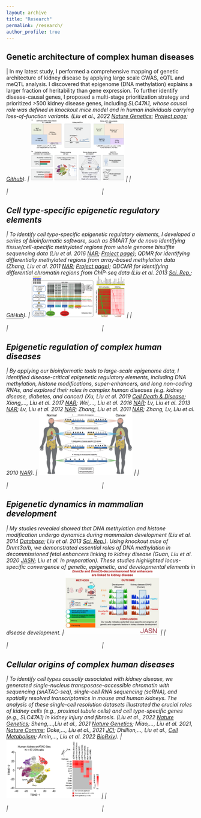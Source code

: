 ```yaml
---
layout: archive
title: "Research"
permalink: /research/
author_profile: true
---
```

<base target="_blank">
<style scoped>
table, th, td {
  font-size: 18px;
  border: none;
}
</style>

Genetic architecture of complex human diseases
------

| In my latest study, I performed a comprehensive mapping of genetic architecture of kidney disease by applying large scale GWAS, eQTL and meQTL analysis. I discovered that epigenome (DNA methylation) explains a larger fraction of heritability than gene expression. To further identify disease-causal genes, I proposed a multi-stage prioritization strategy and prioritized >500 kidney disease genes, including <em>SLC47A1<em>, whose causal role was defined in knockout mice model and in human individuals carrying loss-of-function variants. (Liu et al., 2022 [Nature Genetics](https://www.nature.com/articles/s41588-022-01097-w); [Project page](https://susztaklab.com/GWAS/index.php); [Github](https://github.com/hbliu/Kidney_Epi_Pri)). | [<img src="/images/pubfig/NG2022.png" width=250/>](https://www.nature.com/articles/s41588-022-01097-w) |
|<img width=500/>|<img width=250/>|

Cell type-specific epigenetic regulatory elements
------

| To identify cell type-specific epigenetic regulatory elements, I developed a series of bioinformatic software, such as SMART for de novo identifying tissue/cell-specific methylated regions from whole genome bisulfite sequencing data (Liu et al. 2016 [NAR](https://academic.oup.com/nar/article/44/1/75/2499653); [Project page](http://fame.edbc.org/smart/)); QDMR for identifying differentially methylated regions from array-based methylation data (Zhang, Liu et al. 2011 [NAR](https://academic.oup.com/nar/article/39/9/e58/1254752); [Project page](http://fame.edbc.org/qdmr/)); QDCMR for identifying differential chromatin regions from ChIP-seq data (Liu et al. 2013 [Sci. Rep.](https://www.nature.com/articles/srep02576); [GitHub](https://github.com/hbliu/QDCMR)). | [<img src="/images/pubfig/SMART2016.png" width=250/>](https://academic.oup.com/nar/article/44/1/75/2499653) |
|<img width=500/>|<img width=250/>|

Epigenetic regulation of complex human diseases
------

| By applying our bioinformatic tools to large-scale epigenome data, I identified disease-critical epigenetic regulatory elements, including DNA methylation, histone modifications, super-enhancers, and long non-coding RNAs, and explored their roles in complex human diseases (e.g. kidney disease, diabetes, and cancer) (Xu, Liu et al. 2019 [Cell Death & Disease](https://www.nature.com/articles/s41419-019-2137-5); Xiong,…, Liu et al. 2017 [NAR](https://academic.oup.com/nar/article/45/D1/D888/2605746); Wei,…, Liu et al. 2016 [NAR](https://academic.oup.com/nar/article/44/D1/D172/2503054); Lv, Liu et al. 2013 [NAR](https://academic.oup.com/nar/article/41/22/10044/2438380); Lv, Liu et al. 2012 [NAR](https://academic.oup.com/nar/article/40/D1/D1030/2903287); Zhang, Liu et al. 2011 [NAR](https://academic.oup.com/nar/article/39/9/e58/1254752); Zhang, Lv, Liu et al. 2010 [NAR](https://academic.oup.com/nar/article/38/suppl_1/D149/3112313)). | [<img src="/images/pubfig/DiseaseEpi.png" width=250/>](https://academic.oup.com/nar/article/45/D1/D888/2605746) |
|<img width=500/>|<img width=250/>|

Epigenetic dynamics in mammalian development
------

| My studies revealed showed that DNA methylation and histone modification undergo dynamics during mammalian development (Liu et al. 2014 [Database](https://academic.oup.com/database/article/doi/10.1093/database/bat084/2633757); Liu et al. 2013 [Sci. Rep.](https://www.nature.com/articles/srep02576)). Using knockout mice of <em>Dnmt3a/b<em>, we demonstrated essential roles of DNA methylation in decommissioned fetal enhancers linking to kidney disease (Guan, Liu et al. 2020 [JASN](https://jasn.asnjournals.org/content/31/4/765); Liu et al. In preparation). These studies highlighted locus-specific convergence of genetic, epigenetic, and developmental elements in disease development. | [<img src="/images/pubfig/JASN2020.jpg" width=250/>](https://jasn.asnjournals.org/content/31/4/765) | 
|<img width=500/>|<img width=250/>|

Cellular origins of complex human diseases
------

| To identify cell types causally associated with kidney disease, we generated single-nucleus transposase-accessible chromatin with sequencing (snATAC-seq), single-cell RNA sequencing (scRNA), and spatially resolved transcriptomics in mouse and human kidneys. The analysis of these single-cell resolution datasets illustrated the crucial roles of kidney cells (e.g., proximal tubule cells) and cell type-specific genes (e.g., SLC47A1) in kidney injury and fibrosis. (Liu et al., 2022 [Nature Genetics](https://www.nature.com/articles/s41588-022-01097-w); Sheng,…,Liu et al., 2021 [Nature Genetics](https://www.nature.com/articles/s41588-021-00909-9); Miao,…, Liu et al. 2021, [Nature Comms](https://www.nature.com/articles/s41467-021-22266-1); Doke,…, Liu et al., 2021 [JCI](https://www.jci.org/articles/view/141801); Dhillion,…, Liu et al., [Cell Metabolism](https://www.sciencedirect.com/science/article/pii/S1550413120306069?via%3Dihub); Amin,…, Liu et al. 2022 [BioRxiv](https://www.biorxiv.org/content/10.1101/2022.10.24.513598v1)). | [<img src="/images/pubfig/snATAC.png" width=250/>](https://susztaklab.com/Human_snATAC/index.php) |
|<img width=500/>|<img width=250/>|
